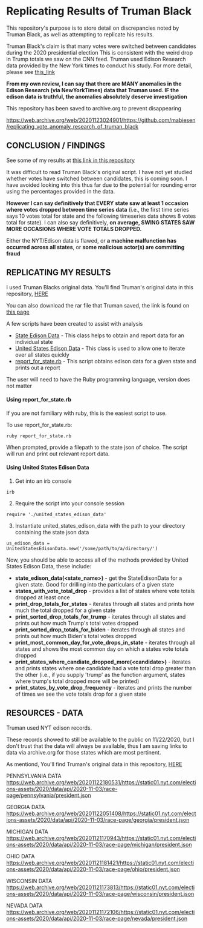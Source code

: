 # Replicating Results of Truman Black
This repository's purpose is to store detail on discrepancies noted by Truman Black, as well as attempting to replicate his results.

Truman Black's claim is that many votes were switched between candidates during the 2020 presidential election This is consistent with the weird drop in Trump totals we saw on the CNN feed.  Truman used Edison Research data provided by the New York times to conduct his study.  For more detail, please see [this_link](https://github.com/mabiesen/replicating_vote_anomaly_research_of_truman_black/tree/main/truman_black)

**From my own review,  I can say that there are MANY anomalies in the Edison Research (via NewYorkTimes) data that Truman used.  IF the edison data is truthful, the anomalies absolutely deserve investigation**

This repository has been saved to archive.org to prevent disappearing

https://web.archive.org/web/20201123024901/https://github.com/mabiesen/replicating_vote_anomaly_research_of_truman_black

## CONCLUSION / FINDINGS

See some of my results at [this link in this repository](https://github.com/mabiesen/replicating_vote_anomaly_research_of_truman_black/tree/main/matts_fraudcatch_results)

It was difficult to read Truman Black's original script. I have not yet studied whether votes have switched between candidates, this is coming soon.  I have avoided looking into this thus far due to the potential for rounding error using the percentages provided in the data.

**However I can say definitively that EVERY state saw at least 1 occasion where votes dropped between time series data** (i.e., the first time series says 10 votes total for state and the following timeseries data shows 8 votes total for state).  I can also say definitively, **on average, SWING STATES SAW MORE OCCASIONS WHERE VOTE TOTALS DROPPED.**

Either the NYT/Edison data is flawed, or **a machine malfunction has occurred across all states**, or **some malicious actor(s) are committing fraud**

## REPLICATING MY RESULTS

I used Truman Blacks original data. You'll find Truman's original data in this repository, [HERE](https://github.com/mabiesen/replicating_vote_anomaly_research_of_truman_black/tree/main/truman_black/truman_black_original_data)

You can also download the rar file that Truman saved, the link is found on [this page](https://github.com/mabiesen/replicating_vote_anomaly_research_of_truman_black/tree/main/truman_black)

A few scripts have been created to assist with analysis
*  [State Edison Data](https://github.com/mabiesen/replicating_vote_anomaly_research_of_truman_black/blob/main/matts_fraudcatch/state_edison_data.rb) - This class helps to obtain and report data for an individual state
*  [United States Edison Data](https://github.com/mabiesen/replicating_vote_anomaly_research_of_truman_black/blob/main/matts_fraudcatch/united_states_edison_data.rb) - This class is used to allow one to iterate over all states quickly
*  [report_for_state.rb](https://github.com/mabiesen/replicating_vote_anomaly_research_of_truman_black/blob/main/matts_fraudcatch/report_for_state.rb) - This script obtains edison data for a given state and prints out a report

The user will need to have the Ruby programming language, version does not matter

#### Using report_for_state.rb

If you are not familiary with ruby, this is the easiest script to use.

To use report_for_state.rb:
```
ruby report_for_state.rb
```

When prompted, provide a filepath to the state json of choice.  The script will run and print out relevant report data.

#### Using United States Edison Data

1. Get into an irb console
```
irb
```

2. Require the script into your console session
```
require './united_states_edison_data'
```

3. Instantiate united_states_edison_data with the path to your directory containing the state json data
```
us_edison_data = UnitedStatesEdisonData.new('/some/path/to/a/directory/')
```

Now, you should be able to access all of the methods provided by United States Edison Data, these include:
* **state_edison_data(\<state_name\>)** - get the StateEdisonData for a given state.  Good for drilling into the particulars of a given state
* **states_with_vote_total_drop** - provides a list of states where vote totals dropped at least once
* **print_drop_totals_for_states** - iterates through all states and prints how much the total dropped for a given state
* **print_sorted_drop_totals_for_trump** - iterates through all states and prints out how much Trump's total votes dropped
* **print_sorted_drop_totals_for_biden** - iterates through all states and prints out how much Biden's total votes dropped
* **print_most_common_day_for_vote_drops_in_state** - iterates through all states and shows the most common day on which a states vote totals dropped
* **print_states_where_candiate_dropped_more(\<candidate\>)** - iterates and prints states where one candidate had a vote total drop greater than the other (i.e., if you supply 'trump' as the function argument, states where trump's total dropped more will be printed)
* **print_states_by_vote_drop_frequency** - iterates and prints the number of times we see the vote totals drop for a given state
  


## RESOURCES - DATA

Truman used NYT edison records.

These records showed to still be available to the public on 11/22/2020, but I don't trust that the data will always be available, thus I am saving links to data via archive.org for those states which are most pertinent.

As mentiond, You'll find Truman's original data in this repository, [HERE](https://github.com/mabiesen/replicating_vote_anomaly_research_of_truman_black/tree/main/truman_black/truman_black_original_data)

PENNSYLVANIA DATA
https://web.archive.org/web/20201122180531/https://static01.nyt.com/elections-assets/2020/data/api/2020-11-03/race-page/pennsylvania/president.json

GEORGIA DATA
https://web.archive.org/web/20201122051408/https://static01.nyt.com/elections-assets/2020/data/api/2020-11-03/race-page/georgia/president.json

MICHIGAN DATA
https://web.archive.org/web/20201121170943/https://static01.nyt.com/elections-assets/2020/data/api/2020-11-03/race-page/michigan/president.json

OHIO DATA
https://web.archive.org/web/20201121181421/https://static01.nyt.com/elections-assets/2020/data/api/2020-11-03/race-page/ohio/president.json

WISCONSIN DATA
https://web.archive.org/web/20201121173813/https://static01.nyt.com/elections-assets/2020/data/api/2020-11-03/race-page/wisconsin/president.json

NEVADA DATA
https://web.archive.org/web/20201121172106/https://static01.nyt.com/elections-assets/2020/data/api/2020-11-03/race-page/nevada/president.json
